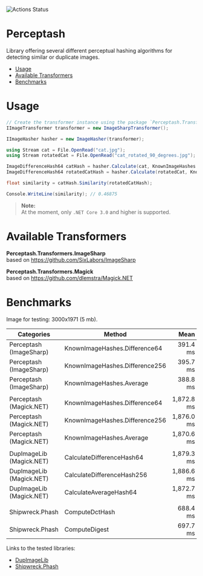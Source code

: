 ![Actions Status](https://github.com/aikidos/Perceptash/workflows/build/badge.svg)

# Perceptash

Library offering several different perceptual hashing algorithms for detecting similar or duplicate images.

* [Usage](#usage)
* [Available Transformers](#available-transformers)
* [Benchmarks](#benchmarks)

# Usage

```csharp
// Create the transformer instance using the package `Perceptash.Transformers.ImageSharp`.
IImageTransformer transformer = new ImageSharpTransformer();

IImageHasher hasher = new ImageHasher(transformer);

using Stream cat = File.OpenRead("cat.jpg");
using Stream rotatedCat = File.OpenRead("cat_rotated_90_degrees.jpg");

ImageDifferenceHash64 catHash = hasher.Calculate(cat, KnownImageHashes.Difference64);
ImageDifferenceHash64 rotatedCatHash = hasher.Calculate(rotatedCat, KnownImageHashes.Difference64);

float similarity = catHash.Similarity(rotatedCatHash);

Console.WriteLine(similarity); // 0.46875
```

> **Note:**  
At the moment, only `.NET Core 3.0` and higher is supported.

# Available Transformers

**Perceptash.Transformers.ImageSharp**  
based on https://github.com/SixLabors/ImageSharp  

**Perceptash.Transformers.Magick**  
based on https://github.com/dlemstra/Magick.NET

# Benchmarks

Image for testing: 3000x1971 (5 mb).

|               Categories |                         Method |       Mean |   Allocated |
|------------------------- |------------------------------- |-----------:|------------:|
| Perceptash (ImageSharp)  | KnownImageHashes.Difference64  |   391.4 ms |    48.25 KB |
| Perceptash (ImageSharp)  | KnownImageHashes.Difference256 |   395.7 ms |     40.8 KB |
| Perceptash (ImageSharp)  | KnownImageHashes.Average       |   388.8 ms |    49.44 KB |
|                          |                                |            |             |
| Perceptash (Magick.NET)  | KnownImageHashes.Difference64  | 1,872.8 ms |    13.13 KB |
| Perceptash (Magick.NET)  | KnownImageHashes.Difference256 | 1,876.0 ms |     13.5 KB |
| Perceptash (Magick.NET)  | KnownImageHashes.Average       | 1,870.6 ms |    14.41 KB |
|                          |                                |            |             |
| DupImageLib (Magick.NET) | CalculateDifferenceHash64      | 1,879.3 ms |    34.17 KB |
| DupImageLib (Magick.NET) | CalculateDifferenceHash256     | 1,886.6 ms |    35.02 KB |
| DupImageLib (Magick.NET) | CalculateAverageHash64         | 1,872.7 ms |    34.33 KB |
|                          |                                |            |             |
| Shipwreck.Phash          | ComputeDctHash                 |   688.4 ms | 56371.38 KB |
| Shipwreck.Phash          | ComputeDigest                  |   697.7 ms |  58466.2 KB |

Links to the tested libraries:

* [DupImageLib](https://github.com/Quickshot/DupImageLib)
* [Shipwreck.Phash](https://github.com/pgrho/phash)
